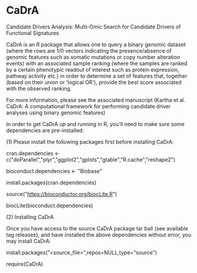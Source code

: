 # CaDrA
Candidate Drivers Analysis: Multi-Omic Search for Candidate Drivers of Functional Signatures

CaDrA is an R package that allows one to query a binary genomic dataset (where the rows are 1/0 vectors indicating the presence/absence of genomic features such as somatic mutations or copy number alteration events) with an associated sample ranking (where the samples are ranked by a certain phenotypic readout of interest such as protein expression, pathway activity etc.) in order to determine a set of features that, together (based on their union or 'logical OR'), provide the best score associated with the observed ranking.

For more information, please see the associated manuscript (Kartha et al. CaDrA: A computational framework for performing candidate driver analyses using binary genomic features)

In order to get CaDrA up and running in R, you'll need to make sure some dependencies are pre-installed:

(1) Please install the following packages first before installing CaDrA:

cran.dependencies <- c("doParallel","plyr","ggplot2","gplots","gtable","R.cache","reshape2")

bioconduct.dependencies <- "Biobase"

install.packages(cran.dependencies)

source("https://bioconductor.org/biocLite.R")

biocLite(bioconduct.dependencies)

(2) Installing CaDrA

Once you have access to the source CaDrA package tar ball (see available tag releases), and have installed the above dependencies without error, you may install CaDrA:

install.packages("<source_file>",repos=NULL,type="source")

require(CaDrA)

